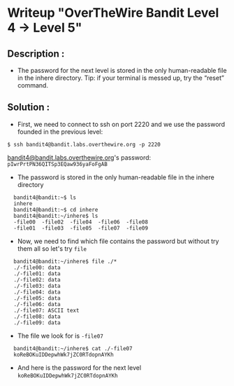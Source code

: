 # Writeup "OverTheWire Bandit Level 4 → Level 5"

## Description : 
- The password for the next level is stored in the only human-readable file in the inhere directory. Tip: if your terminal is messed up, try the “reset” command.
## Solution :
- First, we need to connect to ssh on port 2220 and we use the password founded in the previous level: 
```
$ ssh bandit4@bandit.labs.overthewire.org -p 2220
```
bandit4@bandit.labs.overthewire.org's password: `pIwrPrtPN36QITSp3EQaw936yaFoFgAB`

- The password is stored in the only human-readable file in the inhere directory
```
  bandit4@bandit:~$ ls
  inhere
  bandit4@bandit:~$ cd inhere
  bandit4@bandit:~/inhere$ ls
  -file00  -file02  -file04  -file06  -file08
  -file01  -file03  -file05  -file07  -file09
```
- Now, we need to find which file contains the password but without try them all so  let's try `file`
```
  bandit4@bandit:~/inhere$ file ./*
  ./-file00: data
  ./-file01: data
  ./-file02: data
  ./-file03: data
  ./-file04: data
  ./-file05: data
  ./-file06: data
  ./-file07: ASCII text
  ./-file08: data
  ./-file09: data
```
- The file we look for is `-file07`
```
  bandit4@bandit:~/inhere$ cat ./-file07
  koReBOKuIDDepwhWk7jZC0RTdopnAYKh
```
- And here is the password for the next level `koReBOKuIDDepwhWk7jZC0RTdopnAYKh`
